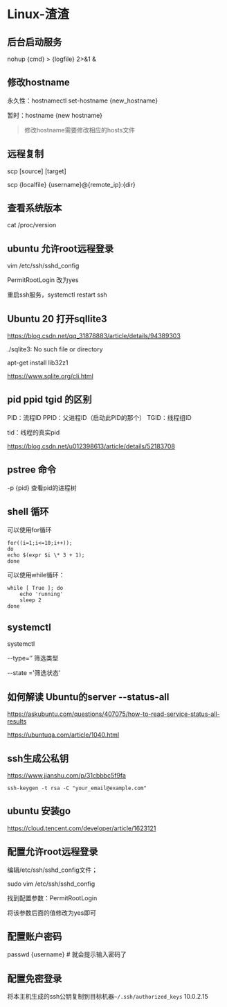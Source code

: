 # Linux-渣渣



## 后台启动服务

nohup {cmd} > {logfile} 2>&1 &

## 修改hostname

永久性：hostnamectl set-hostname {new_hostname}

暂时：hostname {new hostname}



> 修改hostname需要修改相应的hosts文件

## 远程复制

scp [source] [target]

scp {localfile} {username}@{remote_ip}:{dir}

## 查看系统版本

cat /proc/version

## ubuntu 允许root远程登录

vim /etc/ssh/sshd_config

PermitRootLogin 改为yes



重启ssh服务，systemctl restart ssh

## Ubuntu 20 打开sqllite3

https://blog.csdn.net/qq_31878883/article/details/94389303



 ./sqlite3: No such file or directory



apt-get install lib32z1



https://www.sqlite.org/cli.html

## pid ppid tgid 的区别

PID：流程ID
PPID：父进程ID（启动此PID的那个）
TGID：线程组ID

tid：线程的真实pid

https://blog.csdn.net/u012398613/article/details/52183708

## pstree 命令

-p {pid} 查看pid的进程树



## shell 循环

可以使用for循环

```shell
for((i=1;i<=10;i++));  
do   
echo $(expr $i \* 3 + 1);  
done  
```

可以使用while循环：

```shell
while [ True ]; do
    echo 'running'
    sleep 2
done
```



## systemctl

systemctl 

--type=‘’ 筛选类型

--state ='筛选状态'

## 如何解读 Ubuntu的server --status-all

https://askubuntu.com/questions/407075/how-to-read-service-status-all-results

https://ubuntuqa.com/article/1040.html

## ssh生成公私钥

https://www.jianshu.com/p/31cbbbc5f9fa

`ssh-keygen -t rsa -C "your_email@example.com"`



## ubuntu 安装go

https://cloud.tencent.com/developer/article/1623121

## 配置允许root远程登录

编辑/etc/ssh/sshd_config文件；

sudo vim /etc/ssh/sshd_config

找到配置参数：PermitRootLogin 

将该参数后面的值修改为yes即可

## 配置账户密码

passwd {username} # 就会提示输入密码了

## 配置免密登录

将本主机生成的ssh公钥复制到目标机器`~/.ssh/authorized_keys` 10.0.2.15

